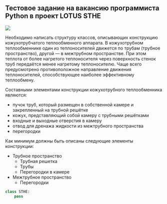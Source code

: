 ## Тестовое задание на вакансию программиста Python в проект LOTUS STHE
<img src="https://upload.wikimedia.org/wikipedia/commons/d/d5/%D0%A2%D0%B5%D0%BF%D0%BB%D0%BE%D0%BE%D0%B1%D0%BC%D0%B5%D0%BD%D0%BD%D0%B8%D0%BA_%D0%BA%D0%BE%D0%B6%D1%83%D1%85%D0%BE%D1%82%D1%80%D1%83%D0%B1%D0%BD%D1%8B%D0%B9_.jpg">

Необходимо написать структуру классов, описывающих конструкцию кожухотрубчатого теплообменного аппарата. В кожухотрубном теплообменнике один из теплоносителей движется по трубам (трубное пространство), другой — в межтрубном пространстве. При этом теплота от более нагретого теплоносителя через поверхность стенок труб передаётся менее нагретому теплоносителю. Чаще всего предусмотрено противоположное направление движения теплоносителей, способствующее наиболее эффективному теплообмену.

Составными элементами конструкции кожухотрубного теплообменника являются:

* пучок труб, который размещен в собственной камере и закрепленный на трубной решётке
* кожух, представляющий собой камеру с трубными решётками
* входные и выходные отверстия в камеру
* отвод для дренажа жидкости из межтрубного пространства
* перегородки

Как минимум должны быть описаны следующие элементы конструкции:
* Трубное пространство
  * Трубная решетка
  * Трубы
  * Перегородки в камере
* Межтрубное пространство
  * Перегородки 

```python
class STHE:
    pass
```
